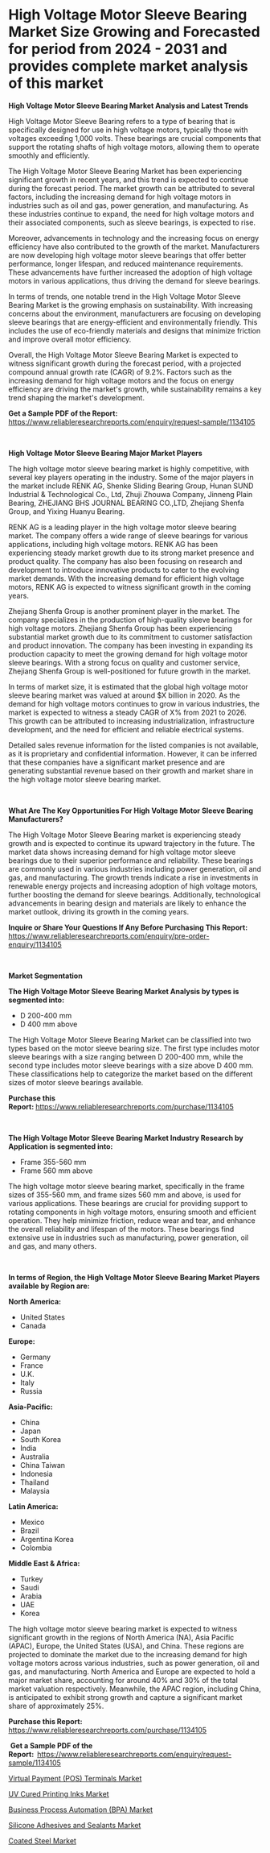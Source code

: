 <p><h1>High Voltage Motor Sleeve Bearing Market Size Growing and Forecasted for period from 2024 - 2031 and provides complete market analysis of this market</h1></p><p><strong>High Voltage Motor Sleeve Bearing Market Analysis and Latest Trends</strong></p>
<p><p>High Voltage Motor Sleeve Bearing refers to a type of bearing that is specifically designed for use in high voltage motors, typically those with voltages exceeding 1,000 volts. These bearings are crucial components that support the rotating shafts of high voltage motors, allowing them to operate smoothly and efficiently.</p><p>The High Voltage Motor Sleeve Bearing Market has been experiencing significant growth in recent years, and this trend is expected to continue during the forecast period. The market growth can be attributed to several factors, including the increasing demand for high voltage motors in industries such as oil and gas, power generation, and manufacturing. As these industries continue to expand, the need for high voltage motors and their associated components, such as sleeve bearings, is expected to rise.</p><p>Moreover, advancements in technology and the increasing focus on energy efficiency have also contributed to the growth of the market. Manufacturers are now developing high voltage motor sleeve bearings that offer better performance, longer lifespan, and reduced maintenance requirements. These advancements have further increased the adoption of high voltage motors in various applications, thus driving the demand for sleeve bearings.</p><p>In terms of trends, one notable trend in the High Voltage Motor Sleeve Bearing Market is the growing emphasis on sustainability. With increasing concerns about the environment, manufacturers are focusing on developing sleeve bearings that are energy-efficient and environmentally friendly. This includes the use of eco-friendly materials and designs that minimize friction and improve overall motor efficiency.</p><p>Overall, the High Voltage Motor Sleeve Bearing Market is expected to witness significant growth during the forecast period, with a projected compound annual growth rate (CAGR) of 9.2%. Factors such as the increasing demand for high voltage motors and the focus on energy efficiency are driving the market's growth, while sustainability remains a key trend shaping the market's development.</p></p>
<p><strong>Get a Sample PDF of the Report:&nbsp;</strong> <a href="https://www.reliableresearchreports.com/enquiry/request-sample/1134105">https://www.reliableresearchreports.com/enquiry/request-sample/1134105</a></p>
<p>&nbsp;</p>
<p><strong>High Voltage Motor Sleeve Bearing Major Market Players</strong></p>
<p><p>The high voltage motor sleeve bearing market is highly competitive, with several key players operating in the industry. Some of the major players in the market include RENK AG, Shenke Sliding Bearing Group, Hunan SUND Industrial & Technological Co., Ltd, Zhuji Zhouwa Company, Jinneng Plain Bearing, ZHEJIANG BHS JOURNAL BEARING CO.,LTD, Zhejiang Shenfa Group, and Yixing Huanyu Bearing.</p><p>RENK AG is a leading player in the high voltage motor sleeve bearing market. The company offers a wide range of sleeve bearings for various applications, including high voltage motors. RENK AG has been experiencing steady market growth due to its strong market presence and product quality. The company has also been focusing on research and development to introduce innovative products to cater to the evolving market demands. With the increasing demand for efficient high voltage motors, RENK AG is expected to witness significant growth in the coming years.</p><p>Zhejiang Shenfa Group is another prominent player in the market. The company specializes in the production of high-quality sleeve bearings for high voltage motors. Zhejiang Shenfa Group has been experiencing substantial market growth due to its commitment to customer satisfaction and product innovation. The company has been investing in expanding its production capacity to meet the growing demand for high voltage motor sleeve bearings. With a strong focus on quality and customer service, Zhejiang Shenfa Group is well-positioned for future growth in the market.</p><p>In terms of market size, it is estimated that the global high voltage motor sleeve bearing market was valued at around $X billion in 2020. As the demand for high voltage motors continues to grow in various industries, the market is expected to witness a steady CAGR of X% from 2021 to 2026. This growth can be attributed to increasing industrialization, infrastructure development, and the need for efficient and reliable electrical systems.</p><p>Detailed sales revenue information for the listed companies is not available, as it is proprietary and confidential information. However, it can be inferred that these companies have a significant market presence and are generating substantial revenue based on their growth and market share in the high voltage motor sleeve bearing market.</p></p>
<p>&nbsp;</p>
<p><strong>What Are The Key Opportunities For High Voltage Motor Sleeve Bearing Manufacturers?</strong></p>
<p><p>The High Voltage Motor Sleeve Bearing market is experiencing steady growth and is expected to continue its upward trajectory in the future. The market data shows increasing demand for high voltage motor sleeve bearings due to their superior performance and reliability. These bearings are commonly used in various industries including power generation, oil and gas, and manufacturing. The growth trends indicate a rise in investments in renewable energy projects and increasing adoption of high voltage motors, further boosting the demand for sleeve bearings. Additionally, technological advancements in bearing design and materials are likely to enhance the market outlook, driving its growth in the coming years.</p></p>
<p><strong>Inquire or Share Your Questions If Any Before Purchasing This Report:</strong> <a href="https://www.reliableresearchreports.com/enquiry/pre-order-enquiry/1134105">https://www.reliableresearchreports.com/enquiry/pre-order-enquiry/1134105</a></p>
<p>&nbsp;</p>
<p><strong>Market Segmentation</strong></p>
<p><strong>The High Voltage Motor Sleeve Bearing Market Analysis by types is segmented into:</strong></p>
<p><ul><li>D 200-400 mm</li><li>D 400 mm above</li></ul></p>
<p><p>The High Voltage Motor Sleeve Bearing Market can be classified into two types based on the motor sleeve bearing size. The first type includes motor sleeve bearings with a size ranging between D 200-400 mm, while the second type includes motor sleeve bearings with a size above D 400 mm. These classifications help to categorize the market based on the different sizes of motor sleeve bearings available.</p></p>
<p><strong>Purchase this Report:&nbsp;</strong><a href="https://www.reliableresearchreports.com/purchase/1134105">https://www.reliableresearchreports.com/purchase/1134105</a></p>
<p>&nbsp;</p>
<p><strong>The High Voltage Motor Sleeve Bearing Market Industry Research by Application is segmented into:</strong></p>
<p><ul><li>Frame 355-560 mm</li><li>Frame 560 mm above</li></ul></p>
<p><p>The high voltage motor sleeve bearing market, specifically in the frame sizes of 355-560 mm, and frame sizes 560 mm and above, is used for various applications. These bearings are crucial for providing support to rotating components in high voltage motors, ensuring smooth and efficient operation. They help minimize friction, reduce wear and tear, and enhance the overall reliability and lifespan of the motors. These bearings find extensive use in industries such as manufacturing, power generation, oil and gas, and many others.</p></p>
<p>&nbsp;</p>
<p><strong>In terms of Region, the High Voltage Motor Sleeve Bearing Market Players available by Region are:</strong></p>
<p>
    <p> <strong> North America: </strong>
        <ul>
            <li>United States</li>
            <li>Canada</li>
        </ul>
        </p> 
    <p> <strong> Europe: </strong>
        <ul>
            <li>Germany</li>
            <li>France</li>
            <li>U.K.</li>
            <li>Italy</li>
            <li>Russia</li>
        </ul>
        </p> 
    <p> <strong> Asia-Pacific: </strong>
        <ul>
            <li>China</li>
            <li>Japan</li>
            <li>South Korea</li>
            <li>India</li>
            <li>Australia</li>
            <li>China Taiwan</li>
            <li>Indonesia</li>
            <li>Thailand</li>
            <li>Malaysia</li>
        </ul>
        </p> 
    <p> <strong> Latin America: </strong>
        <ul>
            <li>Mexico</li>
            <li>Brazil</li>
            <li>Argentina Korea</li>
            <li>Colombia</li>
        </ul>
        </p> 
    <p> <strong> Middle East & Africa: </strong>
        <ul>
            <li>Turkey</li>
            <li>Saudi</li>
            <li>Arabia</li>
            <li>UAE</li>
            <li>Korea</li>
        </ul>
    </p>
    </p>
<p><p>The high voltage motor sleeve bearing market is expected to witness significant growth in the regions of North America (NA), Asia Pacific (APAC), Europe, the United States (USA), and China. These regions are projected to dominate the market due to the increasing demand for high voltage motors across various industries, such as power generation, oil and gas, and manufacturing. North America and Europe are expected to hold a major market share, accounting for around 40% and 30% of the total market valuation respectively. Meanwhile, the APAC region, including China, is anticipated to exhibit strong growth and capture a significant market share of approximately 25%.</p></p>
<p><strong>Purchase this Report: </strong><a href="https://www.reliableresearchreports.com/purchase/1134105">https://www.reliableresearchreports.com/purchase/1134105</a></p>
<p>&nbsp;<strong>Get a Sample PDF of the Report:&nbsp;&nbsp;</strong><a href="https://www.reliableresearchreports.com/enquiry/request-sample/1134105">https://www.reliableresearchreports.com/enquiry/request-sample/1134105</a></p>
<p><strong></strong></p>
<p><p><a href="https://github.com/indrystar/Market-Research-Report-List-1/blob/main/virtual-payment-pos-terminals-market.md">Virtual Payment (POS) Terminals Market</a></p><p><a href="https://medium.com/@floyziemann8756/uv-cured-printing-inks-market-the-key-to-successful-business-strategy-forecast-till-2031-2d25064c622e">UV Cured Printing Inks Market</a></p><p><a href="https://github.com/juniordelafrance/Market-Research-Report-List-1/blob/main/business-process-automation-bpa-market.md">Business Process Automation (BPA) Market</a></p><p><a href="https://medium.com/@floyziemann8756/silicone-adhesives-and-sealants-market-size-reveals-the-best-marketing-channels-in-global-industry-1693c292ca7d">Silicone Adhesives and Sealants Market</a></p><p><a href="https://medium.com/@floyziemann8756/coated-steel-market-comprehensive-assessment-by-type-application-and-geography-46ee9bfc9be6">Coated Steel Market</a></p></p>